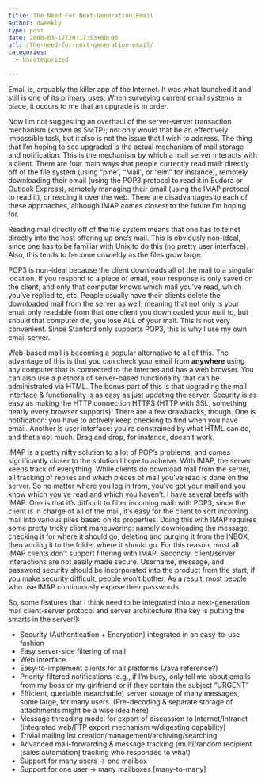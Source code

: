 ```yaml
---
title: The Need For Next-Generation Email
author: dweekly
type: post
date: 2000-03-17T20:17:53+00:00
url: /the-need-for-next-generation-email/
categories:
  - Uncategorized

---
```

Email is, arguably the killer app of the Internet. It was what launched it and still is one of its primary uses. When surveying current email systems in place, it occurs to me that an upgrade is in order.

Now I&#8217;m not suggesting an overhaul of the server-server transaction mechanism (known as SMTP); not only would that be an effectively impossible task, but it also is not the issue that I wish to address. The thing that I&#8217;m hoping to see upgraded is the actual mechanism of mail storage and notification. This is the mechanism by which a mail server interacts with a client. There are four main ways that people currently read mail: directly off of the file system (using &#8220;pine&#8221;, &#8220;Mail&#8221;, or &#8220;elm&#8221; for instance), remotely downloading their email (using the POP3 protocol to read it in Eudora or Outlook Express), remotely managing their email (using the IMAP protocol to read it), or reading it over the web. There are disadvantages to each of these approaches, although IMAP comes closest to the future I&#8217;m hoping for.

Reading mail directly off of the file system means that one has to telnet directly into the host offering up one&#8217;s mail. This is obviously non-ideal, since one has to be familiar with Unix to do this (no pretty user interface). Also, this tends to become unwieldy as the files grow large.

POP3 is non-ideal because the client downloads all of the mail to a singular location. If you respond to a piece of email, your response is only saved on the client, and only that computer knows which mail you&#8217;ve read, which you&#8217;ve replied to, etc. People usually have their clients delete the downloaded mail from the server as well, meaning that not only is your email only readable from that one client you downloaded your mail to, but should that computer die, you lose ALL of your mail. This is not very convenient. Since Stanford only supports POP3, this is why I use my own email server.

Web-based mail is becoming a popular alternative to all of this. The advantage of this is that you can check your email from **anywhere** using any computer that is connected to the Internet and has a web browser. You can also use a plethora of server-based functionality that can be administrated via HTML. The bonus part of this is that upgrading the mail interface & functionality is as easy as just updating the server. Security is as easy as making the HTTP connection HTTPS (HTTP with SSL, something nearly every browser supports)! There are a few drawbacks, though. One is notification: you have to actively keep checking to find when you have email. Another is user interface: you&#8217;re constrained by what HTML can do, and that&#8217;s not much. Drag and drop, for instance, doesn&#8217;t work.

IMAP is a pretty nifty solution to a lot of POP&#8217;s problems, and comes significantly closer to the solution I hope to acheive. With IMAP, the server keeps track of everything. While clients do download mail from the server, all tracking of replies and which pieces of mail you&#8217;ve read is done on the server. So no matter where you log in from, you&#8217;ve got your mail and you know which you&#8217;ve read and which you haven&#8217;t. I have several beefs with IMAP. One is that it&#8217;s difficult to filter incoming mail: with POP3, since the client is in charge of all of the mail, it&#8217;s easy for the client to sort incoming mail into various piles based on its properties. Doing this with IMAP requires some pretty tricky client maneuvering: namely downloading the message, checking it for where it should go, deleting and purging it from the INBOX, then adding it to the folder where it should go. For this reason, most all IMAP clients don&#8217;t support filtering with IMAP. Secondly, client/server interactions are not easily made secure. Username, message, and password security should be incorporated into the product from the start; if you make security difficult, people won&#8217;t bother. As a result, most people who use IMAP continuously expose their passwords.

So, some features that I think need to be integrated into a next-generation mail client-server protocol and server architecture (the key is putting the smarts in the server!):

  * Security (Authentication + Encryption) integrated in an easy-to-use fashion
  * Easy server-side filtering of mail
  * Web interface
  * Easy-to-implement clients for all platforms (Java reference?)
  * Priority-filtered notifications (e.g., if I&#8217;m busy, only tell me about emails from my boss or my girlfriend or if they contain the subject &#8220;URGENT&#8221;
  * Efficient, queriable (searchable) server storage of many messages, some large, for many users. (Pre-decoding & separate storage of attachments might be a wise idea here)
  * Message threading model for export of discussion to Internet/Intranet (integrated web/FTP export mechanism w/digesting capability)
  * Trivial mailing list creation/management/archiving/searching
  * Advanced mail-forwarding & message tracking (multi/random recipient [sales automation] tracking who responded to what)
  * Support for many users -> one mailbox
  * Support for one user -> many mailboxes [many-to-many]